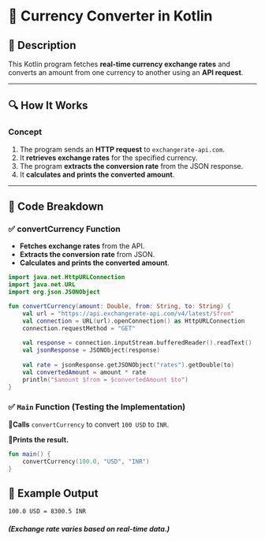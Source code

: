 # 📌 Currency Converter in Kotlin

## 🚀 Description
This Kotlin program fetches **real-time currency exchange rates** and converts an amount from one currency to another using an **API request**.

---

## 🔍 How It Works

### **Concept**
1. The program sends an **HTTP request** to `exchangerate-api.com`.
2. It **retrieves exchange rates** for the specified currency.
3. The program **extracts the conversion rate** from the JSON response.
4. It **calculates and prints the converted amount**.

---

## 📂 Code Breakdown

### ✅ **convertCurrency Function**
- **Fetches exchange rates** from the API.
- **Extracts the conversion rate** from JSON.
- **Calculates and prints the converted amount**.

```kotlin
import java.net.HttpURLConnection
import java.net.URL
import org.json.JSONObject

fun convertCurrency(amount: Double, from: String, to: String) {
    val url = "https://api.exchangerate-api.com/v4/latest/$from"
    val connection = URL(url).openConnection() as HttpURLConnection
    connection.requestMethod = "GET"
    
    val response = connection.inputStream.bufferedReader().readText()
    val jsonResponse = JSONObject(response)
    
    val rate = jsonResponse.getJSONObject("rates").getDouble(to)
    val convertedAmount = amount * rate
    println("$amount $from = $convertedAmount $to")
}
```
### ✅ **`Main` Function (Testing the Implementation)**
🔹**Calls** `convertCurrency` to convert `100 USD` to `INR`.

🔹**Prints the result.**

```kotlin
fun main() {
    convertCurrency(100.0, "USD", "INR")
}
```
## 🎯 Example Output
```
100.0 USD = 8300.5 INR
```
#### *(Exchange rate varies based on real-time data.)*
